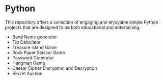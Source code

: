 # Python
This repository offers a collection of engaging and enjoyable simple Python projects that are designed to be both educational and entertaining.

* Band Name generator
* Tip Calculator
* Treasure Island Game
* Rock Paper Scissor Game
* Password Generator
* Hangman Game
* Caesar Cipher Encryption and Decryption
* Secret Auction
